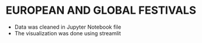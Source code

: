 # EUROPEAN AND GLOBAL FESTIVALS
- Data was cleaned in Jupyter Notebook file
- The visualization was done using streamlit
